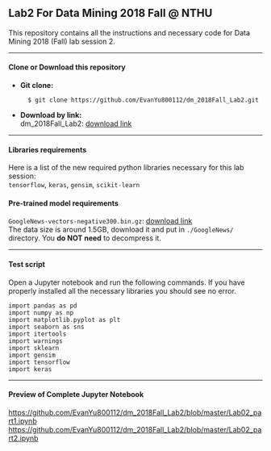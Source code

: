## Lab2 For Data Mining 2018 Fall @ NTHU
This repository contains all the instructions and necessary code for Data Mining 2018 (Fall) lab session 2.

---  
#### Clone or Download this repository
* **Git clone:**    
    
        $ git clone https://github.com/EvanYu800112/dm_2018Fall_Lab2.git
        
* **Download by link:**  
dm_2018Fall_Lab2: [download link](https://github.com/EvanYu800112/dm_2018Fall_Lab2/archive/master.zip)

---
#### Libraries requirements
Here is a list of the new required python libraries necessary for this lab session:   
`tensorflow`, `keras`, `gensim`, `scikit-learn`    


#### Pre-trained model requirements

`GoogleNews-vectors-negative300.bin.gz`: [download link](https://drive.google.com/file/d/0B7XkCwpI5KDYNlNUTTlSS21pQmM/edit?usp=sharing)  
The data size is around 1.5GB, download it and put in `./GoogleNews/` directory. You **do NOT need** to decompress it.

---

#### Test script
Open a Jupyter notebook and run the following commands. If you have properly installed all the necessary libraries you should see no error.

``` python3 
import pandas as pd
import numpy as np
import matplotlib.pyplot as plt
import seaborn as sns
import itertools
import warnings
import sklearn
import gensim
import tensorflow
import keras
```

---
#### Preview of Complete Jupyter Notebook
https://github.com/EvanYu800112/dm_2018Fall_Lab2/blob/master/Lab02_part1.ipynb
https://github.com/EvanYu800112/dm_2018Fall_Lab2/blob/master/Lab02_part2.ipynb



